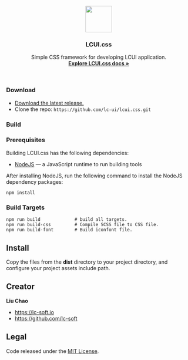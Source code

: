 <p align="center">
  <a href="http://lcui.org">
    <img src="https://lcui.lc-soft.io/static/images/lcui-logo-lg.png" width=72 height=72>
  </a>

  <h3 align="center">LCUI.css</h3>

  <p align="center">
    Simple CSS framework for developing LCUI application.
    <br>
    <a href="https://docs.lcui.lc-soft.io/"><strong>Explore LCUI.css docs &raquo;</strong></a>
  </p>
</p>

<br>

### Download

- [Download the latest release.](https://github.com/lc-ui/lcui.css/releases)
- Clone the repo: `https://github.com/lc-ui/lcui.css.git`

### Build

### Prerequisites

Building LCUI.css has the following dependencies:

* [NodeJS](https://nodejs.org) — a JavaScript runtime to run building tools

After installing NodeJS, run the following command to install the NodeJS dependency packages:

    npm install


### Build Targets

    npm run build             # build all targets.
    npm run build-css         # Compile SCSS file to CSS file.
    npm run build-font        # Build iconfont file.

## Install

Copy the files from the **dist** directory to your project directory, and configure your project assets include path.

## Creator

**Liu Chao**

- <https://lc-soft.io>
- <https://github.com/lc-soft>

## Legal

Code released under the [MIT License](https://github.com/lc-ui/lcui.css/blob/master/LICENSE).
